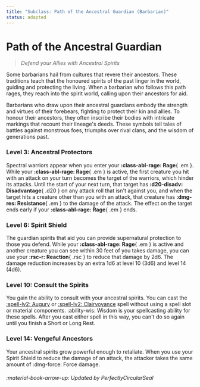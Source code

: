 ```yaml
---
title: "Subclass: Path of the Ancestral Guardian (Barbarian)"
status: adapted
---
```


<p style="display:none">
Defend your Allies with Ancestral Spirits
</p>

# Path of the Ancestral Guardian

> *Defend your Allies with Ancestral Spirits*

Some barbarians hail from cultures that revere their ancestors. These traditions teach that the honoured spirits of the past linger in the world, guiding and protecting the living. When a barbarian who follows this path rages, they reach into the spirit world, calling upon their ancestors for aid.

Barbarians who draw upon their ancestral guardians embody the strength and virtues of their forebears, fighting to protect their kin and allies. To honour their ancestors, they often inscribe their bodies with intricate markings that recount their lineage's deeds. These symbols tell tales of battles against monstrous foes, triumphs over rival clans, and the wisdom of generations past.

### Level 3: Ancestral Protectors

Spectral warriors appear when you enter your **:class-abl-rage: Rage**{ .em }. While your **:class-abl-rage: Rage**{ .em } is active, the first creature you hit with an attack on your turn becomes the target of the warriors, which hinder its attacks. Until the start of your next turn, that target has **:d20-disadv: Disadvantage**{ .d20 } on any attack roll that isn't against you, and when the target hits a creature other than you with an attack, that creature has **:dmg-res: Resistance**{ .em } to the damage of the attack. The effect on the target ends early if your **:class-abl-rage: Rage**{ .em } ends.

### Level 6: Spirit Shield

The guardian spirits that aid you can provide supernatural protection to those you defend. While your **:class-abl-rage: Rage**{ .em } is active and another creature you can see within 30 feet of you takes damage, you can use your **:rsc-r: Reaction**{ .rsc } to reduce that damage by 2d6. The damage reduction increases by an extra 1d6 at level 10 (3d6) and level 14 (4d6).

### Level 10: Consult the Spirits

You gain the ability to consult with your ancestral spirits. You can cast the [:spell-lv2: Augury](../../spells/description/core/level-2.md#augury) or [:spell-lv2: Clairvoyance](../../spells/description/core/level-3.md#clairvoyance) spell without using a spell slot or material components. :ability-wis: Wisdom is your spellcasting ability for these spells. After you cast either spell in this way, you can't do so again until you finish a Short or Long Rest.

### Level 14: Vengeful Ancestors

Your ancestral spirits grow powerful enough to retaliate. When you use your Spirit Shield to reduce the damage of an attack, the attacker takes the same amount of :dmg-force: Force damage.

###### :material-book-arrow-up: Updated by *PerfectlyCircularSeal* 